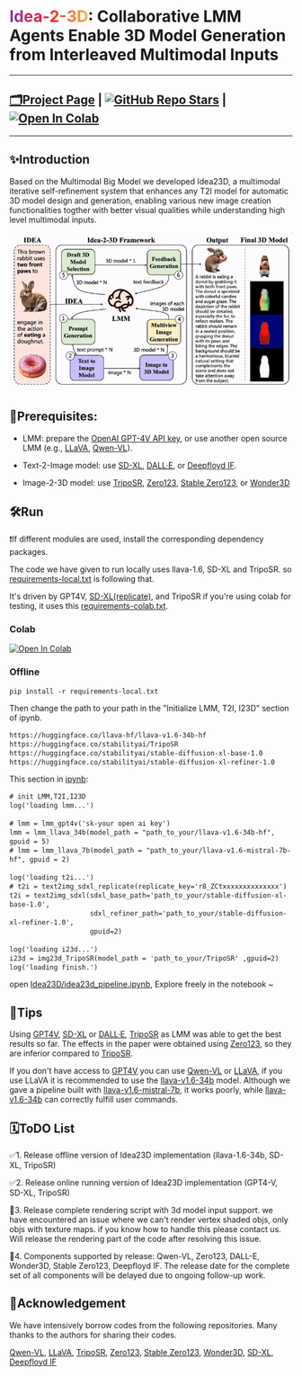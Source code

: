 
<h1 style="font-weight: bold">
    <span style="background: linear-gradient(90deg, rgba(131,58,180,1) 0%, rgba(253,29,29,1) 50%, rgba(252,176,69,1) 100%); -webkit-background-clip: text; color: transparent; background-clip: text;">Idea-2-3D</span>:
    Collaborative LMM Agents Enable 3D Model Generation from Interleaved Multimodal Inputs
  <!-- </a> -->
</h1>

---

## [🗂Project Page](https://idea23d.github.io/) | [![GitHub Repo Stars](https://img.shields.io/github/stars/idea23d/idea23d-code?label=stars&logo=github&color=brightgreen)](https://github.com/idea23d/idea23d-code) | [![Open In Colab](https://colab.research.google.com/assets/colab-badge.svg)](https://colab.research.google.com/drive/1u_lJRvxIlBUPjC_Lou57SWLEnc5vLgQ6#scrollTo=gowB9aTSSSPK)



----
## ✨Introduction
Based on the Multimodal Big Model we developed Idea23D, a multimodal iterative self-refinement system that enhances any T2I model for automatic 3D model design and generation, enabling various new image creation functionalities togther with better visual qualities while understanding high level multimodal inputs.


![idea23d](./page/idea23d.gif)


## 📔Prerequisites:
- LMM: prepare the [OpenAI GPT-4V API key](https://community.openai.com/t/how-can-i-get-a-gpt4-api-key/379141), or use another open source LMM (e.g., [LLaVA](https://github.com/haotian-liu/LLaVA), [Qwen-VL](https://modelscope.cn/studios/qwen/Qwen-VL-Max/summary)).

- Text-2-Image model: use [SD-XL](https://huggingface.co/docs/diffusers/en/using-diffusers/sdxl), [DALL·E](https://platform.openai.com/docs/guides/images?context=node), or [Deepfloyd IF](https://huggingface.co/docs/diffusers/en/api/pipelines/deepfloyd_if).

- Image-2-3D model: use [TripoSR](https://github.com/VAST-AI-Research/TripoSR), [Zero123](https://github.com/cvlab-columbia/zero123), [Stable Zero123](https://github.com/threestudio-project/threestudio?tab=readme-ov-file#stable-zero123), or [Wonder3D](https://github.com/xxlong0/Wonder3D)

## 🛠Run
❗If different modules are used, install the corresponding dependency packages.

The code we have given to run locally uses llava-1.6, SD-XL and TripoSR. so [requirements-local.txt](./requirements-local.txt) is following that.

It's driven by GPT4V, [SD-XL(replicate)](https://replicate.com/stability-ai/sdxl/api), and TripoSR if you're using colab for testing, it uses this [requirements-colab.txt](./requirements-colab.txt).

### Colab
[![Open In Colab](https://colab.research.google.com/assets/colab-badge.svg)](https://colab.research.google.com/drive/1u_lJRvxIlBUPjC_Lou57SWLEnc5vLgQ6?usp=sharing)

### Offline
```
pip install -r requirements-local.txt
```

Then change the path to your path in the "Initialize LMM, T2I, I23D" section of ipynb.
```
https://huggingface.co/llava-hf/llava-v1.6-34b-hf
https://huggingface.co/stabilityai/TripoSR
https://huggingface.co/stabilityai/stable-diffusion-xl-base-1.0
https://huggingface.co/stabilityai/stable-diffusion-xl-refiner-1.0
```

This section in [ipynb](./idea23d_pipeline.ipynb):
```
# init LMM,T2I,I23D
log('loading lmm...')

# lmm = lmm_gpt4v('sk-your open ai key')
lmm = lmm_llava_34b(model_path = "path_to_your/llava-v1.6-34b-hf", gpuid = 5)
# lmm = lmm_llava_7b(model_path = "path_to_your/llava-v1.6-mistral-7b-hf", gpuid = 2)

log('loading t2i...')
# t2i = text2img_sdxl_replicate(replicate_key='r8_ZCtxxxxxxxxxxxxxx')
t2i = text2img_sdxl(sdxl_base_path='path_to_your/stable-diffusion-xl-base-1.0', 
                    sdxl_refiner_path='path_to_your/stable-diffusion-xl-refiner-1.0', 
                    gpuid=2)

log('loading i23d...')
i23d = img23d_TripoSR(model_path = 'path_to_your/TripoSR' ,gpuid=2)
log('loading finish.')
```
open [Idea23D/idea23d_pipeline.ipynb](./idea23d_pipeline.ipynb), Explore freely in the notebook ~ 

## 🧐Tips
Using [GPT4V](https://community.openai.com/t/how-can-i-get-a-gpt4-api-key/379141), [SD-XL](https://replicate.com/stability-ai/sdxl/api) or [DALL·E](https://platform.openai.com/docs/guides/images?context=node), [TripoSR](https://github.com/VAST-AI-Research/TripoSR) as LMM was able to get the best results so far.
The effects in the paper were obtained using [Zero123](https://github.com/cvlab-columbia/zero123), so they are inferior compared to [TripoSR](https://github.com/VAST-AI-Research/TripoSR).

If you don't have access to [GPT4V](https://community.openai.com/t/how-can-i-get-a-gpt4-api-key/379141) you can use [Qwen-VL](https://modelscope.cn/studios/qwen/Qwen-VL-Max/summary) or [LLaVA](https://github.com/haotian-liu/LLaVA), if you use LLaVA it is recommended to use the [llava-v1.6-34b](https://huggingface.co/llava-hf/llava-v1.6-34b-hf) model. Although we gave a pipeline built with [llava-v1.6-mistral-7b](https://huggingface.co/llava-hf/llava-v1.6-mistral-7b-hf), it works poorly, while [llava-v1.6-34b](https://huggingface.co/llava-hf/llava-v1.6-34b-hf) can correctly fulfill user commands.

## 🗓ToDO List
✅1. Release offline version of Idea23D implementation (llava-1.6-34b, SD-XL, TripoSR)

✅2. Release online running version of Idea23D implementation (GPT4-V, SD-XL, TripoSR)

🔘3. Release complete rendering script with 3d model input support. we have encountered an issue where we can't render vertex shaded objs, only objs with texture maps. if you know how to handle this please contact us. Will release the rendering part of the code after resolving this issue.

🔘4. Components supported by release: Qwen-VL, Zero123, DALL-E, Wonder3D, Stable Zero123, Deepfloyd IF. The release date for the complete set of all components will be delayed due to ongoing follow-up work.


## 🧰Acknowledgement
We have intensively borrow codes from the following repositories. Many thanks to the authors for sharing their codes.

[Qwen-VL](https://modelscope.cn/studios/qwen/Qwen-VL-Max/summary),
[LLaVA](https://github.com/haotian-liu/LLaVA),
[TripoSR](https://github.com/VAST-AI-Research/TripoSR),
[Zero123](https://github.com/cvlab-columbia/zero123),
[Stable Zero123](https://github.com/threestudio-project/threestudio?tab=readme-ov-file#stable-zero123),
[Wonder3D](https://github.com/xxlong0/Wonder3D),
[SD-XL](https://huggingface.co/docs/diffusers/en/using-diffusers/sdxl),
[Deepfloyd IF](https://huggingface.co/docs/diffusers/en/api/pipelines/deepfloyd_if)